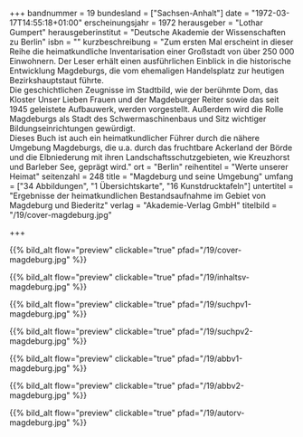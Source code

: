 +++
bandnummer = 19
bundesland = ["Sachsen-Anhalt"]
date = "1972-03-17T14:55:18+01:00"
erscheinungsjahr = 1972
herausgeber = "Lothar Gumpert"
herausgeberinstitut = "Deutsche Akademie der Wissenschaften zu Berlin"
isbn = ""
kurzbeschreibung = "Zum ersten Mal erscheint in dieser Reihe die heimatkundliche Inventarisation einer Großstadt von über 250 000 Einwohnern. Der Leser erhält einen ausführlichen Einblick in die historische Entwicklung Magdeburgs, die vom ehemaligen Handelsplatz zur heutigen Bezirkshauptstaut führte.  <br> Die geschichtlichen Zeugnisse im Stadtbild, wie der berühmte Dom, das Kloster Unser Lieben Frauen und der Magdeburger Reiter sowie das seit 1945 geleistete Aufbauwerk, werden vorgestellt. Außerdem wird die Rolle Magdeburgs als Stadt des Schwermaschinenbaus und Sitz wichtiger Bildungseinrichtungen gewürdigt. <br> Dieses Buch ist auch ein heimatkundlicher Führer durch die nähere Umgebung Magdeburgs, die u.a. durch das fruchtbare Ackerland der Börde und die Elbniederung mit ihren Landschaftsschutzgebieten, wie Kreuzhorst und Barleber See, geprägt wird."
ort = "Berlin"
reihentitel = "Werte unserer Heimat"
seitenzahl = 248
title = "Magdeburg und seine Umgebung"
umfang = ["34 Abbildungen", "1 Übersichtskarte", "16 Kunstdrucktafeln"]
untertitel = "Ergebnisse der heimatkundlichen Bestandsaufnahme im Gebiet von Magdeburg und Biederitz"
verlag = "Akademie-Verlag GmbH"
titelbild = "/19/cover-magdeburg.jpg"

+++

{{% bild_alt flow="preview" clickable="true" pfad="/19/cover-magdeburg.jpg"   %}}

{{% bild_alt flow="preview" clickable="true" pfad="/19/inhaltsv-magdeburg.jpg"   %}}

{{% bild_alt flow="preview" clickable="true" pfad="/19/suchpv1-magdeburg.jpg"   %}}

{{% bild_alt flow="preview" clickable="true" pfad="/19/suchpv2-magdeburg.jpg"   %}}

{{% bild_alt flow="preview" clickable="true" pfad="/19/abbv1-magdeburg.jpg"   %}}

{{% bild_alt flow="preview" clickable="true" pfad="/19/abbv2-magdeburg.jpg"   %}}

{{% bild_alt flow="preview" clickable="true" pfad="/19/autorv-magdeburg.jpg"   %}}

